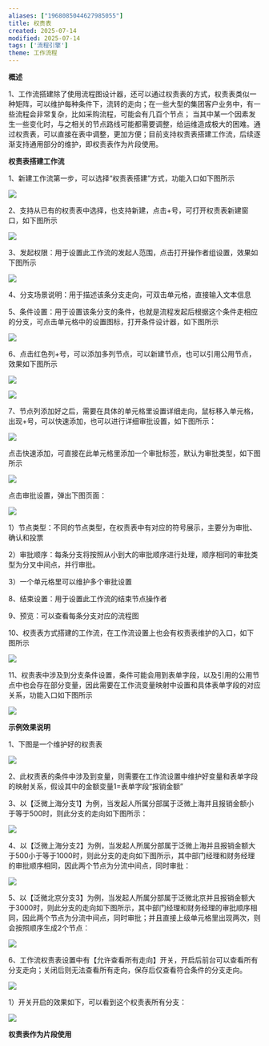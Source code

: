 ```yaml
---
aliases: ["1968085044627985055"]
title: 权责表
created: 2025-07-14
modified: 2025-07-14
tags: ['流程引擎']
theme: 工作流程
---
```


**概述**

1、工作流搭建除了使用流程图设计器，还可以通过权责表的方式，权责表类似一种矩阵，可以维护每种条件下，流转的走向；在一些大型的集团客户业务中，有一些流程会非常复杂，比如采购流程，可能会有几百个节点； 当其中某一个因素发生一些变化时，与之相关的节点路线可能都需要调整，给运维造成极大的困难。通过权责表，可以直接在表中调整，更加方便；目前支持权责表搭建工作流，后续逐渐支持通用部分的维护，即权责表作为片段使用。

**权责表搭建工作流**

1、新建工作流第一步，可以选择“权责表搭建”方式，功能入口如下图所示

![](https://myhelpdoc.oss-cn-heyuan.aliyuncs.com/mdimages/ba683e50ca7c312b5dc54a1908dc8821.jpg)

2、支持从已有的权责表中选择，也支持新建，点击+号，可打开权责表新建窗口，如下图所示

![](https://myhelpdoc.oss-cn-heyuan.aliyuncs.com/mdimages/13837cb7b89cd76666e6d9acf9eab9e9.jpg)

3、发起权限：用于设置此工作流的发起人范围，点击打开操作者组设置，效果如下图所示

![](https://myhelpdoc.oss-cn-heyuan.aliyuncs.com/mdimages/58d8ef604a43c6b1035845527a503cea.jpg)

4、分支场景说明：用于描述该条分支走向，可双击单元格，直接输入文本信息

5、条件设置：用于设置该条分支的条件，也就是流程发起后根据这个条件走相应的分支，可点击单元格中的设置图标，打开条件设计器，如下图所示

![](https://myhelpdoc.oss-cn-heyuan.aliyuncs.com/mdimages/42e5a2c8d16ad259bb3b84d6fc9a428c.jpg)

6、点击红色列+号，可以添加多列节点，可以新建节点，也可以引用公用节点，效果如下图所示

![](https://myhelpdoc.oss-cn-heyuan.aliyuncs.com/mdimages/5741cf409a656428b9d000b90ea2e9ba.jpg)

![](https://myhelpdoc.oss-cn-heyuan.aliyuncs.com/mdimages/8be8f2df6732550181936e0435dee753.jpg)

7、节点列添加好之后，需要在具体的单元格里设置详细走向，鼠标移入单元格，出现+号，可以快速添加，也可以进行详细审批设置，如下图所示：

![](https://myhelpdoc.oss-cn-heyuan.aliyuncs.com/mdimages/729a5462779cb7fcf3fa015426640df4.jpg)

点击快速添加，可直接在此单元格里添加一个审批标签，默认为审批类型，如下图所示

![](https://myhelpdoc.oss-cn-heyuan.aliyuncs.com/mdimages/e3b36a993791d6a0f41dd417d2ee57c0.jpg)

点击审批设置，弹出下图页面：

![](https://myhelpdoc.oss-cn-heyuan.aliyuncs.com/mdimages/42784c2439382138d5c8135ac6b90b91.jpg)

1）节点类型：不同的节点类型，在权责表中有对应的符号展示，主要分为审批、确认和投票

2）审批顺序：每条分支将按照从小到大的审批顺序进行处理，顺序相同的审批类型为分叉中间点，并行审批。

3）一个单元格里可以维护多个审批设置

8、结束设置：用于设置此工作流的结束节点操作者

9、预览：可以查看每条分支对应的流程图

10、权责表方式搭建的工作流，在工作流设置上也会有权责表维护的入口，如下图所示

![](https://myhelpdoc.oss-cn-heyuan.aliyuncs.com/mdimages/e8a67a95598dd629e1e86e1302378723.jpg)

11、权责表中涉及到分支条件设置，条件可能会用到表单字段，以及引用的公用节点中也会存在部分变量，因此需要在工作流变量映射中设置和具体表单字段的对应关系，功能入口如下图所示

![](https://myhelpdoc.oss-cn-heyuan.aliyuncs.com/mdimages/a2c2417ce8ce4ae5481f249d4a1b3153.jpg)

**示例效果说明**

1、下图是一个维护好的权责表

![](https://myhelpdoc.oss-cn-heyuan.aliyuncs.com/mdimages/966626cf45810ea208f2adbd288ad411.jpg)

2、此权责表的条件中涉及到变量，则需要在工作流设置中维护好变量和表单字段的映射关系，假设其中的金额变量1=表单字段“报销金额”

3、以【泛微上海分支1】为例，当发起人所属分部属于泛微上海并且报销金额小于等于500时，则此分支的走向如下图所示：

![](https://myhelpdoc.oss-cn-heyuan.aliyuncs.com/mdimages/afb634aca7db35b9e31a7fd178d347c1.jpg)

4、以【泛微上海分支2】为例，当发起人所属分部属于泛微上海并且报销金额大于500小于等于1000时，则此分支的走向如下图所示，其中部门经理和财务经理的审批顺序相同，因此两个节点为分流中间点，同时审批：

![](https://myhelpdoc.oss-cn-heyuan.aliyuncs.com/mdimages/9da54dd30ed1c375663625ec2307475d.jpg)

5、以【泛微北京分支3】为例，当发起人所属分部属于泛微北京并且报销金额大于3000时，则此分支的走向如下图所示，其中部门经理和财务经理的审批顺序相同，因此两个节点为分流中间点，同时审批；并且直接上级单元格里出现两次，则会按照顺序生成2个节点：

![](https://myhelpdoc.oss-cn-heyuan.aliyuncs.com/mdimages/25af14d662702095d6e30cd6d7b88546.jpg)

6、工作流权责表设置中有【允许查看所有走向】开关，开启后前台可以查看所有分支走向；关闭后则无法查看所有走向，保存后仅查看符合条件的分支走向。

![](https://myhelpdoc.oss-cn-heyuan.aliyuncs.com/mdimages/eb13c99bd6b1457a8fe9bf80775b9aa5.jpg)

1）开关开启的效果如下，可以看到这个权责表所有分支：

![](https://myhelpdoc.oss-cn-heyuan.aliyuncs.com/mdimages/7eeccdb00e818b78875011e35a7c480b.jpg)

**权责表作为片段使用**

